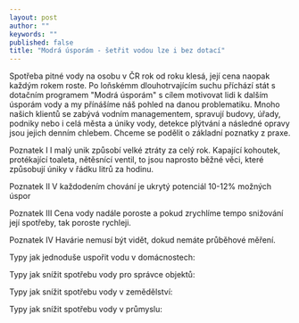 ```yaml
---
layout: post
author: ""
keywords: ""
published: false
title: "Modrá úsporám - šetřit vodou lze i bez dotací"
---
```

Spotřeba pitné vody na osobu v ČR rok od roku klesá, její cena naopak každým rokem roste. Po loňskémm dlouhotrvajícím suchu příchází stát s dotačním programem "Modrá úsporám" s cílem motivovat lidi k dalším úsporám vody a my přínášíme náš pohled na danou problematiku. Mnoho našich klientů se zabývá vodním managementem, spravují budovy, úřady, podniky nebo i celá města a úniky vody, detekce plýtvání a následné opravy jsou jejich denním chlebem. Chceme se podělit o základní poznatky z praxe.

Poznatek I
I malý unik způsobí velké ztráty za celý rok. Kapající kohoutek, protékající toaleta, nětěsnící ventil, to jsou naprosto běžné věci, které způsobují úniky v řádku litrů za hodinu. 

Poznatek II
V každodením chování je ukrytý potenciál 10-12% možných úspor

Poznatek III
Cena vody nadále poroste a pokud zrychlíme tempo snižování její spotřeby, tak poroste rychleji.

Poznatek IV
Havárie nemusí být vidět, dokud nemáte průběhové měření.




Typy jak jednoduše uspořit vodu v domácnostech:

Typy jak snížit spotřebu vody pro správce objektů:

Typy jak snížit spotřebu vody v zemědělství:

Typy jak snížit spotřebu vody v průmyslu:


